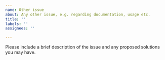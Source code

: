 ```yaml
---
name: Other issue
about: Any other issue, e.g. regarding documentation, usage etc.
title: ''
labels: ''
assignees: ''

---
```


Please include a brief description of the issue and any proposed solutions you may have.

